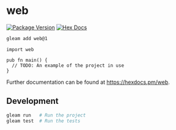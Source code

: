 # web

[![Package Version](https://img.shields.io/hexpm/v/web)](https://hex.pm/packages/web)
[![Hex Docs](https://img.shields.io/badge/hex-docs-ffaff3)](https://hexdocs.pm/web/)

```sh
gleam add web@1
```
```gleam
import web

pub fn main() {
  // TODO: An example of the project in use
}
```

Further documentation can be found at <https://hexdocs.pm/web>.

## Development

```sh
gleam run   # Run the project
gleam test  # Run the tests
```
